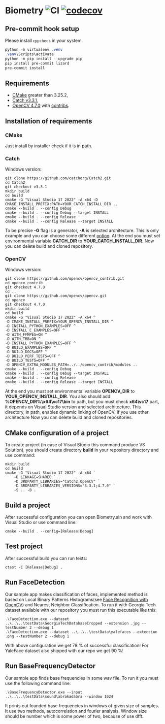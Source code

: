 # Biometry ![CI](https://github.com/morfinPL/biometry/workflows/CI/badge.svg) [![codecov](https://codecov.io/gh/morfinPL/biometry/branch/master/graph/badge.svg)](https://codecov.io/gh/morfinPL/biometry)

## Pre-commit hook setup

Please install `cppcheck` in your system.

```powershell
python -m virtualenv .venv
.venv\Scripts\activate
python -m pip install --upgrade pip
pip install pre-commit lizard
pre-commit install
```

## Requirements
- [CMake](https://cmake.org/download/) greater than 3.25.2,
- [Catch v3.3.1](https://github.com/catchorg/Catch2/tree/v3.3.1),
- [OpenCV 4.7.0](https://github.com/opencv/opencv/tree/4.7.0) with [contribs](https://github.com/opencv/opencv_contrib/tree/4.7.0).

## Installation of requirements

### CMake

Just install by installer check if it is in path.

### Catch

Windows version:

```
git clone https://github.com/catchorg/Catch2.git
cd Catch2
git checkout v3.3.1
mkdir build
cd build
cmake -G "Visual Studio 17 2022" -A x64 -D CMAKE_INSTALL_PREFIX:PATH=YOUR_CATCH_INSTALL_DIR ..
cmake --build . --config Debug
cmake --build . --config Debug --target INSTALL
cmake --build . --config Release
cmake --build . --config Release --target INSTALL
```
To be precise **-G** flag is a generator, **-A** is selected architecture. This is only example and you can choose some different [option](https://cmake.org/cmake/help/v3.25/manual/cmake-generators.7.html#cmake-generators). At the end you must set environmental variable **CATCH_DIR** to **YOUR_CATCH_INSTALL_DIR**. Now you can delete build and cloned repository.

### OpenCV

Windows version:

```
git clone https://github.com/opencv/opencv_contrib.git
cd opencv_contrib
git checkout 4.7.0
cd ..
git clone https://github.com/opencv/opencv.git
cd opencv
git checkout 4.7.0
mkdir build
cd build
cmake -G "Visual Studio 17 2022" -A x64 ^
-D CMAKE_INSTALL_PREFIX=YOUR_OPENCV_INSTALL_DIR ^
-D INSTALL_PYTHON_EXAMPLES=OFF ^
-D INSTALL_C_EXAMPLES=OFF ^
-D WITH_FFMPEG=ON ^
-D WITH_TBB=ON ^
-D INSTALL_PYTHON_EXAMPLES=OFF ^
-D BUILD_EXAMPLES=OFF ^
-D BUILD_DOCS=OFF ^
-D BUILD_PERF_TESTS=OFF ^
-D BUILD_TESTS=OFF ^
-D OPENCV_EXTRA_MODULES_PATH=../../opencv_contrib/modules ..
cmake --build . --config Debug
cmake --build . --config Debug --target INSTALL
cmake --build . --config Release
cmake --build . --config Release --target INSTALL
```

At the end you must set environmental variable **OPENCV_DIR** to **YOUR_OPENCV_INSTALL_DIR**. You also should add **%OPENCV_DIR%\x64\vc17\bin** to path, but you must check **x64\vc17** part, it depends on Visual Studio version and selected architecture. This directory, in path, enables dynamic linking of OpenCV. If you use other architecture Now you can delete build and cloned repositories.

## CMake configuration of a project

To create project (in case of Visual Studio this command produce VS Solution), you should create directory **build** in your repository directory and use command:

```
mkdir build
cd build
cmake -G "Visual Studio 17 2022" -A x64 `
    -D LINKAGE=SHARED `
    -D 3RDPARTY_LIBRARIES="Catch2;OpenCV" `
    -D 3RDPARTY_LIBRARIES_VERSIONS="3.3.1;4.7.0" `
    -S .. -B .
```

## Build a project

After successful configuration you can open Biometry.sln and work with Visual Studio or use command line:

```
cmake --build . --config=[Release|Debug]
```

## Test project

After successful build you can run tests:

```
ctest -C [Release|Debug] .
```

## Run FaceDetection

Our sample app makes classification of faces, implemented method is based on Local Binary Patterns Histograms(see [Face Recognition with OpenCV](https://docs.opencv.org/4.2.0/da/d60/tutorial_face_main.html)) and Nearest Neighbor Classification. To run it with Georgia Tech dataset available with our repository you must run this executable like this:
```
.\FaceDetection.exe --dataset ..\..\..\testData\GeorgiaTechDatabaseCropped --extension .jpg --testNumber 2 --debug 1
.\FaceDetection.exe --dataset ..\..\..\testData\yalefaces --extension .png --testNumber 2 --debug 1
```
With above configuration we get 78 % of successful classification!
For YaleFace dataset also shipped with our repo we get 90 %!

## Run BaseFrequencyDetector

Our sample app finds base frequencies in some wav file. To run it you must use the following command line:
```
.\BaseFrequencyDetector.exe --input ..\..\..\testData\sound\abrakadabra --window 1024
```
It prints out founded base frequencies in windows of given size of samples. It use two methods, autocorrelation and fourier analysis. Window size should be number which is some power of two, because of use dfft.
